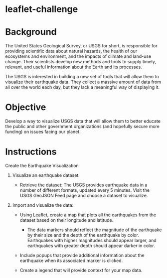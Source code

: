 # leaflet-challenge

# Background

The United States Geological Survey, or USGS for short, is responsible for providing scientific data about natural hazards, the health of our ecosystems and environment, and the impacts of climate and land-use change. Their scientists develop new methods and tools to supply timely, relevant, and useful information about the Earth and its processes.

The USGS is interested in building a new set of tools that will allow them to visualize their earthquake data. They collect a massive amount of data from all over the world each day, but they lack a meaningful way of displaying it. 

# Objective 

Develop a way to visualize USGS data that will allow them to better educate the public and other government organizations (and hopefully secure more funding) on issues facing our planet.

# Instructions

Create the Earthquake Visualization

1.  Visualize an earthquake dataset.

    - Retrieve the dataset:  The USGS provides earthquake data in a number of different formats, updated every 5 minutes.         Visit the USGS GeoJSON Feed page and choose a dataset to visualize.

2.  Import and visualize the data:

    - Using Leaflet, create a map that plots all the earthquakes from the dataset based on their longitude and latitude.

      - The data markers should reflect the magnitude of the earthquake by their size and the depth of the earthquake by            color. Earthquakes with higher magnitudes should appear larger, and earthquakes with greater depth should appear            darker in color.

    - Include popups that provide additional information about the earthquake when its associated marker is clicked.

    - Create a legend that will provide context for your map data.
